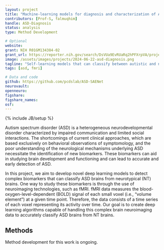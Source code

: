 ```yaml
---
layout: project
title: "Machine-learning models for diagnosis and characterization of Autism Spectrum using complex MRI data"
contributors: [Prof-S, falmuqhim]
handle: ASD-Diagnosis
status: analysis
type: Method Development

# Optional
website:
grant: NIH R01GM134384-02
grant_url: https://reporter.nih.gov/search/DsVUa9EvRUaRq2hPFXrpVA/project-details/10163880#details
image: /assets/images/projects/2024-06-22-asd-diagnosis.png
tagline: "Self-learning models that can classify between autistic and neurotypical brains"
tags: [asd, fmri]

# Data and code
github: https://github.com/pcdslab/ASD-SAENet
neurovault:
openneuro:
figshare:
figshare_names:
osf:
---
```


{% include JB/setup %}

Autism spectrum disorder (ASD) is a heterogeneous neurodevelopmental disorder characterized by impaired communication and limited social interactions. The shortcomings of current clinical approaches, which are based exclusively on behavioral observations of symptomology, and the poor understanding of the neurological mechanisms underlying ASD necessitate the identification of new biomarkers. These biomarkers can aid in studying brain development and functioning and can lead to accurate and early detection of ASD.

In this project, we aim to develop novel deep learning models to detect complex biomarkers that can classify ASD brains from neurotypical (NT) brains. One way to study these biomarkers is through the use of neuroimaging technologies, such as fMRI. fMRI data measures the blood-oxygen-level-dependent (BOLD) signal of each small voxel (i.e., “volume element”) at a given time point. Therefore, the data consists of a time series of each voxel representing its activity over time. Our goal is to create deep learning algorithms capable of handling this complex brain neuroimaging data to accurately classify ASD brains from NT brains.

## Methods

Method development for this work is ongoing.
